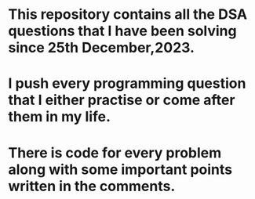 # This repository contains all the DSA questions that I have been solving since 25th December,2023.
# I push every programming question that I either practise or come after them in my life.
# There is code for every problem along with some important points written in the comments.

